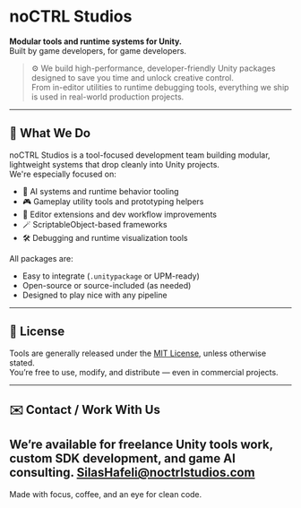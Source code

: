 # noCTRL Studios

**Modular tools and runtime systems for Unity.**\
Built by game developers, for game developers.

> ⚙️ We build high-performance, developer-friendly Unity packages designed to save you time and unlock creative control.\
> From in-editor utilities to runtime debugging tools, everything we ship is used in real-world production projects.

---

## 🔧 What We Do

noCTRL Studios is a tool-focused development team building modular, lightweight systems that drop cleanly into Unity projects.\
We're especially focused on:

- 🧠 AI systems and runtime behavior tooling
- 🎮 Gameplay utility tools and prototyping helpers
- 🧰 Editor extensions and dev workflow improvements
- 🪄 ScriptableObject-based frameworks
- 🛠️ Debugging and runtime visualization tools

All packages are:

- Easy to integrate (`.unitypackage` or UPM-ready)
- Open-source or source-included (as needed)
- Designed to play nice with any pipeline

---

## 📝 License

Tools are generally released under the [MIT License](./LICENSE), unless otherwise stated.\
You’re free to use, modify, and distribute — even in commercial projects.

---

## ✉️ Contact / Work With Us

We’re available for freelance Unity tools work, custom SDK development, and game AI consulting.
SilasHafeli@noctrlstudios.com
---

Made with focus, coffee, and an eye for clean code.
